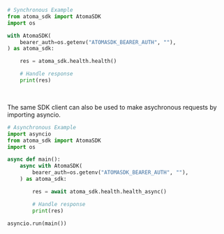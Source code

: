 <!-- Start SDK Example Usage [usage] -->
```python
# Synchronous Example
from atoma_sdk import AtomaSDK
import os

with AtomaSDK(
    bearer_auth=os.getenv("ATOMASDK_BEARER_AUTH", ""),
) as atoma_sdk:

    res = atoma_sdk.health.health()

    # Handle response
    print(res)
```

</br>

The same SDK client can also be used to make asychronous requests by importing asyncio.
```python
# Asynchronous Example
import asyncio
from atoma_sdk import AtomaSDK
import os

async def main():
    async with AtomaSDK(
        bearer_auth=os.getenv("ATOMASDK_BEARER_AUTH", ""),
    ) as atoma_sdk:

        res = await atoma_sdk.health.health_async()

        # Handle response
        print(res)

asyncio.run(main())
```
<!-- End SDK Example Usage [usage] -->